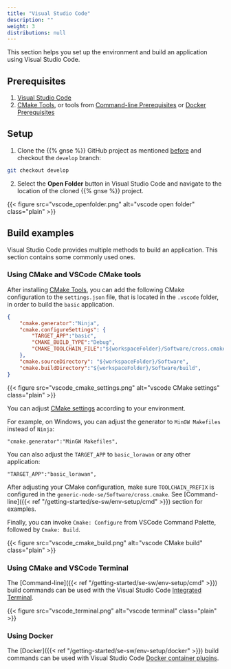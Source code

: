```yaml
---
title: "Visual Studio Code"
description: ""
weight: 3
distributions: null
---
```


This section helps you set up the environment and build an application using Visual Studio Code.

<!--more-->

## Prerequisites

1. [Visual Studio Code](https://code.visualstudio.com/)
2. [CMake Tools](https://marketplace.visualstudio.com/items?itemName=ms-vscode.cmake-tools), or tools from [Command-line Prerequisites](/getting-started/se-sw/env-setup/cmd/) or [Docker Prerequisites](/getting-started/se-sw/env-setup/docker/)

## Setup

1. Clone the {{% gnse %}} GitHub project as mentioned [before](http://localhost:1313/getting-started/se-sw/) and checkout the `develop` branch:

```bash
git checkout develop
```

2. Select the **Open Folder** button in Visual Studio Code and navigate to the location of the cloned {{% gnse %}} project.

{{< figure src="vscode_openfolder.png" alt="vscode open folder" class="plain" >}}

## Build examples

Visual Studio Code provides multiple methods to build an application. This section contains some commonly used ones.

### Using CMake and VSCode CMake tools

After installing [CMake Tools](https://marketplace.visualstudio.com/items?itemName=ms-vscode.cmake-tools), you can add the following CMake configuration to the `settings.json` file, that is located in the `.vscode` folder, in order to build the `basic` application.

```json
{
    "cmake.generator":"Ninja",
    "cmake.configureSettings": {
        "TARGET_APP":"basic",
        "CMAKE_BUILD_TYPE":"Debug",
        "CMAKE_TOOLCHAIN_FILE":"${workspaceFolder}/Software/cross.cmake"
    },
    "cmake.sourceDirectory": "${workspaceFolder}/Software",
    "cmake.buildDirectory":"${workspaceFolder}/Software/build",
}
```

{{< figure src="vscode_cmake_settings.png" alt="vscode CMake settings" class="plain" >}}

You can adjust [CMake settings](https://github.com/microsoft/vscode-cmake-tools/blob/develop/docs/cmake-settings.md#cmake-settings) according to your environment.

For example, on Windows, you can adjust the generator to `MinGW Makefiles` instead of `Ninja`:

```
"cmake.generator":"MinGW Makefiles",
```

You can also adjust the `TARGET_APP` to `basic_lorawan` or any other application:

```
"TARGET_APP":"basic_lorawan",
```

After adjusting your CMake configuration, make sure `TOOLCHAIN_PREFIX` is configured in the `generic-node-se/Software/cross.cmake`. See [Command-line]({{< ref "/getting-started/se-sw/env-setup/cmd" >}}) section for examples.

Finally, you can invoke `Cmake: Configure` from VSCode Command Palette, followed by `Cmake: Build`.

{{< figure src="vscode_cmake_build.png" alt="vscode CMake build" class="plain" >}}

### Using CMake and VSCode Terminal

The [Command-line]({{< ref "/getting-started/se-sw/env-setup/cmd" >}}) build commands can be used with the Visual Studio Code [Integrated Terminal](https://code.visualstudio.com/docs/editor/integrated-terminal).

{{< figure src="vscode_terminal.png" alt="vscode terminal" class="plain" >}}

### Using Docker

The [Docker]({{< ref "/getting-started/se-sw/env-setup/docker" >}}) build commands can be used with Visual Studio Code [Docker container plugins](https://code.visualstudio.com/docs/remote/containers).
